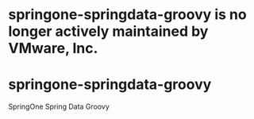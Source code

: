 # springone-springdata-groovy is no longer actively maintained by VMware, Inc.

# springone-springdata-groovy
SpringOne Spring Data Groovy
